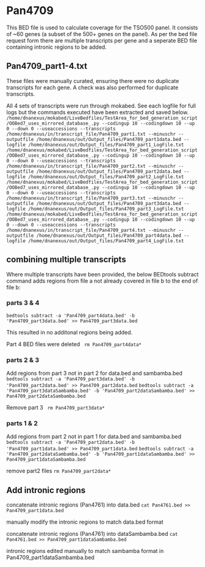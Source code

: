 # Pan4709
This BED file is used to calculate coverage for the TSO500 panel.
It consists of ~60 genes (a subset of the 500+ genes on the panel).
As per the bed file request form there are multiple transcripts per gene and a seperate BED file containing intronic regions to be added.

## Pan4709_part1-4.txt
These files were manually curated, ensuring there were no duplicate transcripts for each gene. A check was also performed for duplicate transcripts.

All 4 sets of transcripts were run through mokabed. See each logfile for full logs but the commands executed have been extracted and saved below.
`/home/dnanexus/mokabed/LiveBedfiles/TestArea_for_bed_generation_script/OOBed7_uses_mirrored_database_.py --codingup 10 --codingdown 10 --up 0 --down 0 --useaccessions --transcripts /home/dnanexus/in/transcript_file/Pan4709_part1.txt --minuschr --outputfile /home/dnanexus/out/Output_files/Pan4709_part1data.bed --logfile /home/dnanexus/out/Output_files/Pan4709_part1_LogFile.txt `
`/home/dnanexus/mokabed/LiveBedfiles/TestArea_for_bed_generation_script/OOBed7_uses_mirrored_database_.py --codingup 10 --codingdown 10 --up 0 --down 0 --useaccessions --transcripts /home/dnanexus/in/transcript_file/Pan4709_part2.txt --minuschr --outputfile /home/dnanexus/out/Output_files/Pan4709_part2data.bed --logfile /home/dnanexus/out/Output_files/Pan4709_part2_LogFile.txt `
`/home/dnanexus/mokabed/LiveBedfiles/TestArea_for_bed_generation_script/OOBed7_uses_mirrored_database_.py --codingup 10 --codingdown 10 --up 0 --down 0 --useaccessions --transcripts /home/dnanexus/in/transcript_file/Pan4709_part3.txt --minuschr --outputfile /home/dnanexus/out/Output_files/Pan4709_part3data.bed --logfile /home/dnanexus/out/Output_files/Pan4709_part3_LogFile.txt `
`/home/dnanexus/mokabed/LiveBedfiles/TestArea_for_bed_generation_script/OOBed7_uses_mirrored_database_.py --codingup 10 --codingdown 10 --up 0 --down 0 --useaccessions --transcripts /home/dnanexus/in/transcript_file/Pan4709_part4.txt --minuschr --outputfile /home/dnanexus/out/Output_files/Pan4709_part4data.bed --logfile /home/dnanexus/out/Output_files/Pan4709_part4_LogFile.txt `

## combining multiple transcripts
Where multiple transcripts have been provided, the below BEDtools subtract command adds regions from file a not already covered in file b to the end of file b:

### parts 3 & 4
`bedtools subtract -a 'Pan4709_part4data.bed' -b 'Pan4709_part3data.bed' >> Pan4709_part3data.bed`

This resulted in no additonal regions being added.

Part 4 BED files were deleted
` rm Pan4709_part4data*`

### parts 2 & 3
Add regions from part 3 not in part 2 for data.bed and sambamba.bed
`bedtools subtract -a 'Pan4709_part3data.bed' -b 'Pan4709_part2data.bed' >> Pan4709_part2data.bed`
`bedtools subtract -a 'Pan4709_part3dataSambamba.bed' -b 'Pan4709_part2dataSambamba.bed' >> Pan4709_part2dataSambamba.bed`

Remove part 3
` rm Pan4709_part3data*`

### parts 1 & 2
Add regions from part 2 not in part 1 for data.bed and sambamba.bed
`bedtools subtract -a 'Pan4709_part2data.bed' -b 'Pan4709_part1data.bed' >> Pan4709_part1data.bed`
`bedtools subtract -a 'Pan4709_part2dataSambamba.bed' -b 'Pan4709_part1dataSambamba.bed' >> Pan4709_part1dataSambamba.bed`

remove part2 files
`rm Pan4709_part2data*`

## Add intronic regions
concatenate intronic regions (Pan4761) into data.bed
`cat Pan4761.bed >> Pan4709_part1data.bed `

manually modify the intronic regions to match data.bed format

concatenate intronic regions (Pan4761) into dataSambamba.bed
`cat Pan4761.bed >> Pan4709_part1dataSambamba.bed `

intronic regions edited manually to match sambamba format in Pan4709_part1dataSambamba.bed 